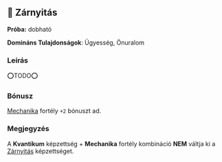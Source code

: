 ## 🔵 Zárnyitás

**Próba:** dobható

**Domináns Tulajdonságok**: Ügyesség, Önuralom

### Leírás

⭕TODO⭕

### Bónusz

[Mechanika](../fortelyok.altalanos/mechanika.md) fortély `+2` bónuszt ad.

### Megjegyzés

A **Kvantikum** képzettség + **Mechanika** fortély kombináció **NEM** váltja ki a [Zárnyitás](zarnyitas.md) képzettséget.
